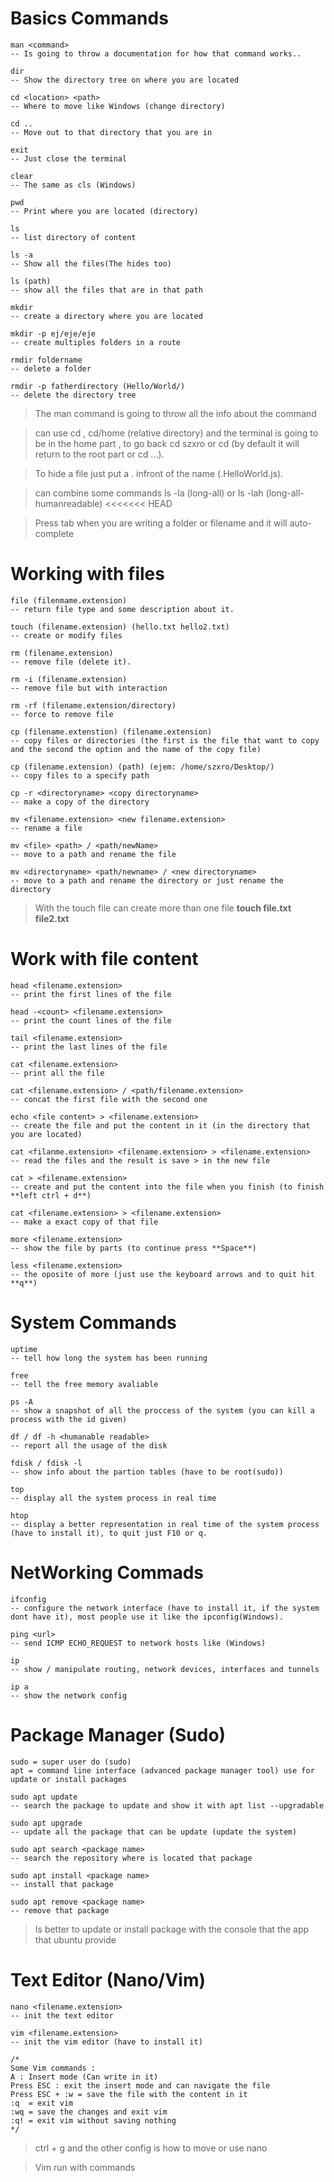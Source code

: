 # Basics Commands

```
man <command>
-- Is going to throw a documentation for how that command works..

dir
-- Show the directory tree on where you are located

cd <location> <path>
-- Where to move like Windows (change directory)

cd ..
-- Move out to that directory that you are in

exit
-- Just close the terminal

clear
-- The same as cls (Windows)

pwd
-- Print where you are located (directory)

ls
-- list directory of content

ls -a
-- Show all the files(The hides too)

ls (path)
-- show all the files that are in that path

mkdir
-- create a directory where you are located

mkdir -p ej/eje/eje
-- create multiples folders in a route

rmdir foldername
-- delete a folder

rmdir -p fatherdirectory (Hello/World/)
-- delete the directory tree
```

> The man command is going to throw all the info about the command

> can use cd , cd/home (relative directory) and the terminal is going to be in the home part , to go back cd szxro or cd (by default it will return to the root part or cd ...).

> To hide a file just put a . infront of the name (.HelloWorld.js).

> can combine some commands ls -la (long-all) or ls -lah (long-all-humanreadable)
> <<<<<<< HEAD

> Press tab when you are writing a folder or filename and it will auto-complete

# Working with files

```
file (filenmame.extension)
-- return file type and some description about it.

touch (filename.extension) (hello.txt hello2.txt)
-- create or modify files

rm (filename.extension)
-- remove file (delete it).

rm -i (filename.extension)
-- remove file but with interaction

rm -rf (filename.extension/directory)
-- force to remove file

cp (filename.extenstion) (filename.extension)
-- copy files or directories (the first is the file that want to copy and the second the option and the name of the copy file)

cp (filename.extension) (path) (ejem: /home/szxro/Desktop/)
-- copy files to a specify path

cp -r <directoryname> <copy directoryname>
-- make a copy of the directory

mv <filename.extension> <new filename.extension>
-- rename a file

mv <file> <path> / <path/newName>
-- move to a path and rename the file

mv <directoryname> <path/newname> / <new directoryname>
-- move to a path and rename the directory or just rename the directory
```

> With the touch file can create more than one file **touch file.txt file2.txt**

# Work with file content

```
head <filename.extension>
-- print the first lines of the file

head -<count> <filename.extension>
-- print the count lines of the file

tail <filename.extension>
-- print the last lines of the file

cat <filename.extension>
-- print all the file

cat <filename.extension> / <path/filename.extension>
-- concat the first file with the second one

echo <file content> > <filename.extension>
-- create the file and put the content in it (in the directory that you are located)

cat <filanme.extension> <filename.extension> > <filename.extension>
-- read the files and the result is save > in the new file

cat > <filename.extension>
-- create and put the content into the file when you finish (to finish **left ctrl + d**)

cat <filename.extension> > <filename.extension>
-- make a exact copy of that file

more <filename.extension>
-- show the file by parts (to continue press **Space**)

less <filename.extension>
-- the oposite of more (just use the keyboard arrows and to quit hit **q**)

```

# System Commands

```
uptime
-- tell how long the system has been running

free
-- tell the free memory avaliable

ps -A
-- show a snapshot of all the proccess of the system (you can kill a process with the id given)

df / df -h <humanable readable>
-- report all the usage of the disk

fdisk / fdisk -l
-- show info about the partion tables (have to be root(sudo))

top
-- display all the system process in real time

htop
-- display a better representation in real time of the system process (have to install it), to quit just F10 or q.

```

# NetWorking Commads

```
ifconfig
-- configure the network interface (have to install it, if the system dont have it), most people use it like the ipconfig(Windows).

ping <url>
-- send ICMP ECHO_REQUEST to network hosts like (Windows)

ip
-- show / manipulate routing, network devices, interfaces and tunnels

ip a
-- show the network config
```

# Package Manager (Sudo)

```
sudo = super user do (sudo)
apt = command line interface (advanced package manager tool) use for update or install packages

sudo apt update
-- search the package to update and show it with apt list --upgradable

sudo apt upgrade
-- update all the package that can be update (update the system)

sudo apt search <package name>
-- search the repository where is located that package

sudo apt install <package name>
-- install that package

sudo apt remove <package name>
-- remove that package
```

> Is better to update or install package with the console that the app that ubuntu provide

# Text Editor (Nano/Vim)

```
nano <filename.extension>
-- init the text editor

vim <filename.extension>
-- init the vim editor (have to install it)

/*
Some Vim commands :
A : Insert mode (Can write in it)
Press ESC : exit the insert mode and can navigate the file
Press ESC + :w = save the file with the content in it
:q  = exit vim
:wq = save the changes and exit vim
:q! = exit vim without saving nothing
*/
```

> ctrl + g and the other config is how to move or use nano

> Vim run with commands
